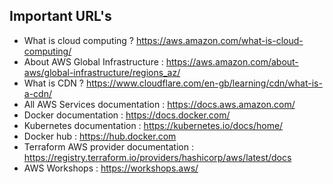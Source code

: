 ## Important URL's


* What is cloud computing ? https://aws.amazon.com/what-is-cloud-computing/
* About AWS Global Infrastructure : https://aws.amazon.com/about-aws/global-infrastructure/regions_az/
* What is CDN ? https://www.cloudflare.com/en-gb/learning/cdn/what-is-a-cdn/
* All AWS Services documentation : https://docs.aws.amazon.com/
* Docker documentation : https://docs.docker.com/
* Kubernetes documentation : https://kubernetes.io/docs/home/
* Docker hub : https://hub.docker.com
* Terraform AWS provider documentation : https://registry.terraform.io/providers/hashicorp/aws/latest/docs
* AWS Workshops : https://workshops.aws/
